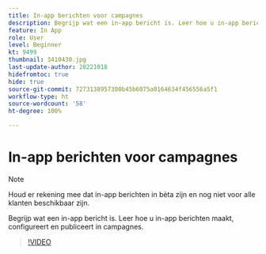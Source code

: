 ```yaml
---
title: In-app berichten voor campagnes
description: Begrijp wat een in-app bericht is. Leer hoe u in-app berichten maakt, configureert en publiceert in campagnes.
feature: In App
role: User
level: Beginner
kt: 9499
thumbnail: 3410430.jpg
last-update-author: 20221018
hidefromtoc: true
hide: true
source-git-commit: 7273138957300b45b6075a0164634f456556a5f1
workflow-type: ht
source-wordcount: '58'
ht-degree: 100%

---
```


# In-app berichten voor campagnes

>[!NOTE]
> 
> Houd er rekening mee dat in-app berichten in bèta zijn en nog niet voor alle klanten beschikbaar zijn.

Begrijp wat een in-app bericht is. Leer hoe u in-app berichten maakt, configureert en publiceert in campagnes.

>[!VIDEO](https://video.tv.adobe.com/v/3410430?quality=12&learn=on)
